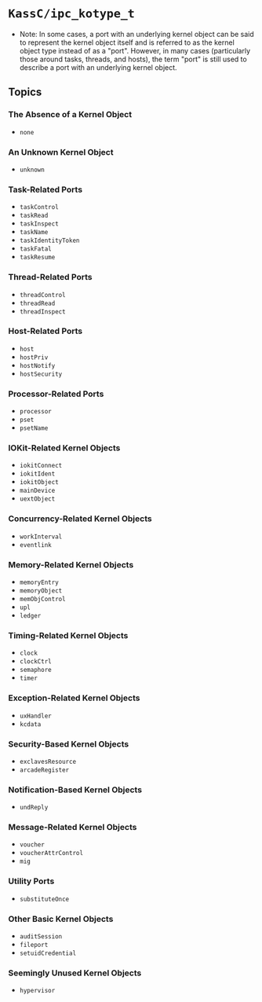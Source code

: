 # ``KassC/ipc_kotype_t``

- Note: In some cases, a port with an underlying kernel object can be said to represent the kernel object itself and is referred to as the kernel object type instead of as a "port". However, in many cases (particularly those around tasks, threads, and hosts), the term "port" is still used to describe a port with an underlying kernel object.

## Topics

### The Absence of a Kernel Object  

- ``none``

### An Unknown Kernel Object

- ``unknown``

### Task-Related Ports

- ``taskControl``
- ``taskRead``
- ``taskInspect``
- ``taskName``
- ``taskIdentityToken``
- ``taskFatal``
- ``taskResume``

### Thread-Related Ports

- ``threadControl``
- ``threadRead``
- ``threadInspect``

### Host-Related Ports

- ``host``
- ``hostPriv``
- ``hostNotify``
- ``hostSecurity``

### Processor-Related Ports

- ``processor``
- ``pset``
- ``psetName``

### IOKit-Related Kernel Objects

- ``iokitConnect``
- ``iokitIdent``
- ``iokitObject``
- ``mainDevice``
- ``uextObject``

### Concurrency-Related Kernel Objects

- ``workInterval``
- ``eventlink``

### Memory-Related Kernel Objects

- ``memoryEntry``
- ``memoryObject``
- ``memObjControl``
- ``upl``
- ``ledger``

### Timing-Related Kernel Objects

- ``clock``
- ``clockCtrl``
- ``semaphore``
- ``timer``

### Exception-Related Kernel Objects

- ``uxHandler``
- ``kcdata``

### Security-Based Kernel Objects

- ``exclavesResource``
- ``arcadeRegister``

### Notification-Based Kernel Objects

- ``undReply``

### Message-Related Kernel Objects
- ``voucher``
- ``voucherAttrControl``
- ``mig``

### Utility Ports

- ``substituteOnce``

### Other Basic Kernel Objects

- ``auditSession``
- ``fileport``
- ``setuidCredential``

### Seemingly Unused Kernel Objects

- ``hypervisor``